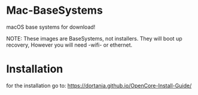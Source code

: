 # Mac-BaseSystems
macOS base systems for download!

   NOTE: These images are BaseSystems, not installers. They will boot up recovery, However you will need -wifi- or ethernet.

# Installation

for the installation go to:
https://dortania.github.io/OpenCore-Install-Guide/
